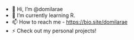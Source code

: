 - 👋 Hi, I’m @domilarae
- 🌱 I’m currently learning R.
- 📫 How to reach me - https://bio.site/domilarae
- ⚡ Check out my personal projects!

<!---
domilarae/domilarae is a ✨ special ✨ repository because its `README.md` (this file) appears on your GitHub profile.
You can click the Preview link to take a look at your changes.
--->
